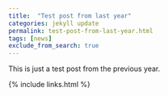 ```yaml
---
title:  "Test post from last year"
categories: jekyll update
permalink: test-post-from-last-year.html
tags: [news]
exclude_from_search: true
---
```


This is just a test post from the previous year.

{% include links.html %}
